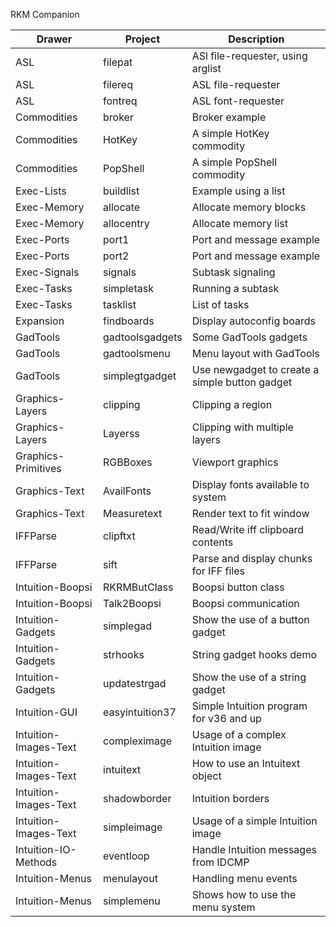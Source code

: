 RKM Companion

| Drawer                | Project         | Description
| --------------------- | --------------- | ----------------------------------
| ASL                   | filepat         | ASl file-requester, using arglist
| ASL                   | filereq         | ASL file-requester
| ASL                   | fontreq         | ASL font-requester
| Commodities           | broker          | Broker example
| Commodities           | HotKey          | A simple HotKey commodity
| Commodities           | PopShell        | A simple PopShell commodity
| Exec-Lists            | buildlist       | Example using a list
| Exec-Memory           | allocate        | Allocate memory blocks
| Exec-Memory           | allocentry      | Allocate memory list
| Exec-Ports            | port1           | Port and message example
| Exec-Ports            | port2           | Port and message example
| Exec-Signals          | signals         | Subtask signaling
| Exec-Tasks            | simpletask      | Running a subtask
| Exec-Tasks            | tasklist        | List of tasks
| Expansion             | findboards      | Display autoconfig boards
| GadTools              | gadtoolsgadgets | Some GadTools gadgets
| GadTools              | gadtoolsmenu    | Menu layout with GadTools
| GadTools              | simplegtgadget  | Use newgadget to create a simple button gadget
| Graphics-Layers       | clipping        | Clipping a region
| Graphics-Layers       | Layerss         | Clipping with multiple layers
| Graphics-Primitives   | RGBBoxes        | Viewport graphics
| Graphics-Text         | AvailFonts      | Display fonts available to system
| Graphics-Text         | Measuretext     | Render text to fit window
| IFFParse              | clipftxt        | Read/Write iff clipboard contents
| IFFParse              | sift            | Parse and display chunks for IFF files
| Intuition-Boopsi      | RKRMButClass    | Boopsi button class
| Intuition-Boopsi      | Talk2Boopsi     | Boopsi communication
| Intuition-Gadgets     | simplegad       | Show the use of a button gadget
| Intuition-Gadgets     | strhooks        | String gadget hooks demo
| Intuition-Gadgets     | updatestrgad    | Show the use of a string gadget
| Intuition-GUI         | easyintuition37 | Simple Intuition program for v36 and up
| Intuition-Images-Text | compleximage    | Usage of a complex Intuition image
| Intuition-Images-Text | intuitext       | How to use an Intuitext object
| Intuition-Images-Text | shadowborder    | Intuition borders
| Intuition-Images-Text | simpleimage     | Usage of a simple Intuition image
| Intuition-IO-Methods  | eventloop       | Handle Intuition messages from IDCMP
| Intuition-Menus       | menulayout      | Handling menu events
| Intuition-Menus       | simplemenu      | Shows how to use the menu system
